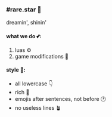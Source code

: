### #rare.star 💫
dreamin', shinin'
#### what we do 💕:
1. luas ⚙️
2. game modifications 🤫
#### style 👖:
- all lowercase 👇
- rich 💸
- emojis after sentences, not before 🕑
- no useless lines 🪴
